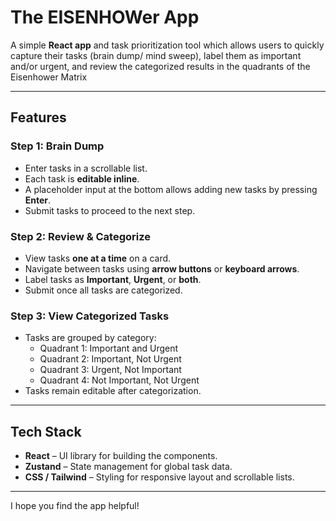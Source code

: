 # The EISENHOWer App

A simple **React app** and task prioritization tool which allows users to quickly capture their tasks (brain dump/ mind sweep), label them as important and/or urgent, and review the categorized results in the quadrants of the Eisenhower Matrix

---

## Features

### Step 1: Brain Dump
- Enter tasks in a scrollable list.
- Each task is **editable inline**.
- A placeholder input at the bottom allows adding new tasks by pressing **Enter**.
- Submit tasks to proceed to the next step.

### Step 2: Review & Categorize
- View tasks **one at a time** on a card.
- Navigate between tasks using **arrow buttons** or **keyboard arrows**.
- Label tasks as **Important**, **Urgent**, or **both**.
- Submit once all tasks are categorized.

### Step 3: View Categorized Tasks
- Tasks are grouped by category:
  - Quadrant 1: Important and Urgent
  - Quadrant 2: Important, Not Urgent
  - Quadrant 3: Urgent, Not Important
  - Quadrant 4: Not Important, Not Urgent
- Tasks remain editable after categorization.

---

## Tech Stack

- **React** – UI library for building the components.
- **Zustand** – State management for global task data.
- **CSS / Tailwind** – Styling for responsive layout and scrollable lists.

---

I hope you find the app helpful! 